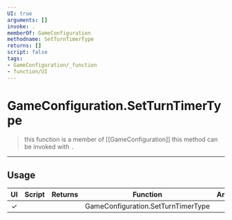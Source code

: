 ```yaml
---
UI: true
arguments: []
invoke: .
memberOf: GameConfiguration
methodname: SetTurnTimerType
returns: []
script: false
tags:
- GameConfiguration/_function
- function/UI
---
```

# GameConfiguration.SetTurnTimerType
> this function is a member of [[GameConfiguration]]
> this method can be invoked with `.`
-----
## Usage
|  UI | Script | Returns | Function | Arguments |
|:---:|:------:|-------:|:--------:|:---------|
|✓| ||GameConfiguration.SetTurnTimerType||
